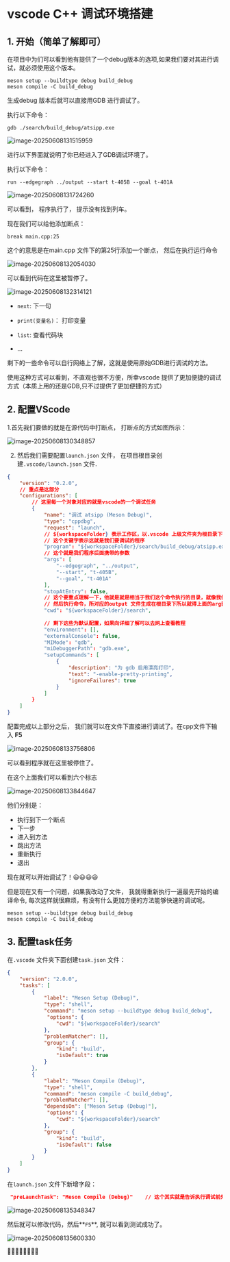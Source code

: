 # vscode C++ 调试环境搭建

## 1. 开始（简单了解即可）

在项目中为们可以看到他有提供了一个debug版本的选项,如果我们要对其进行调试，就必须使用这个版本。

```shell
meson setup --buildtype debug build_debug
meson compile -C build_debug
```



生成debug 版本后就可以直接用GDB 进行调试了。

执行以下命令：

```shell
gdb ./search/build_debug/atsipp.exe
```

![image-20250608131515959](./../../images/c++/image-20250608131515959.png)

进行以下界面就说明了你已经进入了GDB调试环境了。

执行以下命令：

```shell
run --edgegraph ../output --start t-405B --goal t-401A
```

![image-20250608131724260](./../../images/c++/image-20250608131724260.png)

可以看到， 程序执行了， 提示没有找到列车。



现在我们可以给他添加断点：

```shell
break main.cpp:25
```

这个的意思是在main.cpp 文件下的第25行添加一个断点， 然后在执行运行命令

![image-20250608132054030](./../../images/c++/image-20250608132054030.png)

可以看到代码在这里被暂停了。

![image-20250608132314121](./../../images/c++/image-20250608132314121.png)

- `next`: 下一句
- `print(变量名)`： 打印变量
- `list`: 查看代码块

- ...

剩下的一些命令可以自行网络上了解，这就是使用原始GDB进行调试的方法。

使用这种方式可以看到，不直观也很不方便，所幸vscode 提供了更加便捷的调试方式（本质上用的还是GDB,只不过提供了更加便捷的方式）





## 2. 配置VScode

1.首先我们要做的就是在源代码中打断点， 打断点的方式如图所示：

![image-20250608130348857](./../../images/c++/image-20250608130348857.png)

2. 然后我们需要配置`launch.json` 文件， 在项目根目录创建`.vscode/launch.json` 文件.

```json
{
    "version": "0.2.0",
    // 重点是这部分
    "configurations": [
        // 这里每一个对象对应的就是vscode的一个调试任务
        {
            "name": "调试 atsipp (Meson Debug)",
            "type": "cppdbg",
            "request": "launch",
            // ${workspaceFolder} 表示工作区，以.vscode 上级文件夹为根目录下都是工作区
            // 这个关键字表示这就是我们要调试的程序
            "program": "${workspaceFolder}/search/build_debug/atsipp.exe",
            // 这个就是我们程序后面携带的参数
            "args": [
                "--edgegraph", "../output",
                "--start", "t-405B",
                "--goal", "t-401A"
            ],
            "stopAtEntry": false,
            // 这个要重点理解一下，他就是就是相当于我们这个命令执行的目录，就像我们前面的cd ../search
			// 然后执行命令，所对应的output 文件生成在根目录下所以就得上面的arg部分就得变成../output 
            "cwd": "${workspaceFolder}/search",
            
            // 剩下这些为默认配置，如果向详细了解可以去网上查看教程
            "environment": [],
            "externalConsole": false,
            "MIMode": "gdb",
            "miDebuggerPath": "gdb.exe", 
            "setupCommands": [
                {
                    "description": "为 gdb 启用漂亮打印",
                    "text": "-enable-pretty-printing",
                    "ignoreFailures": true
                }
            ]
        }
    ]
}
```

配置完成以上部分之后， 我们就可以在文件下直接进行调试了。在cpp文件下输入 **F5**

![image-20250608133756806](./../../images/c++/image-20250608133756806.png)

可以看到程序就在这里被停住了。

在这个上面我们可以看到六个标志

![image-20250608133844647](./../../images/c++/image-20250608133844647.png)

他们分别是：

- 执行到下一个断点
- 下一步
- 进入到方法
- 跳出方法
- 重新执行
- 退出

现在就可以开始调试了！😃😃😃😃

但是现在又有一个问题，如果我改动了文件， 我就得重新执行一遍最先开始的编译命令, 每次这样就很麻烦，有没有什么更加方便的方法能够快速的调试呢。

```
meson setup --buildtype debug build_debug
meson compile -C build_debug
```



## 3. 配置task任务

在`.vscode` 文件夹下面创建`task.json` 文件：

```json
{
    "version": "2.0.0",
    "tasks": [
        {
            "label": "Meson Setup (Debug)",
            "type": "shell",
            "command": "meson setup --buildtype debug build_debug",
             "options": {
                "cwd": "${workspaceFolder}/search"
            },
            "problemMatcher": [],
            "group": {
                "kind": "build",
                "isDefault": true
            }
        },
        {
            "label": "Meson Compile (Debug)",
            "type": "shell",
            "command": "meson compile -C build_debug",
            "problemMatcher": [],
            "dependsOn": ["Meson Setup (Debug)"],
             "options": {
                "cwd": "${workspaceFolder}/search"
            },
            "group": {
                "kind": "build",
                "isDefault": false
            }
        }
    ]
}
```

在`launch.json` 文件下新增字段：

```json
 "preLaunchTask": "Meson Compile (Debug)"    // 这个其实就是告诉执行调试前先执行编译任务， 这个名称对应的就是上面的task里面的label
```

![image-20250608135348347](./../../images/c++/image-20250608135348347.png)

然后就可以修改代码，然后**`F5`**, 就可以看到测试成功了。

![image-20250608135600330](./../../images/c++/image-20250608135600330.png)

🎉🎉🎉🎉🎉🎉🎉🎉